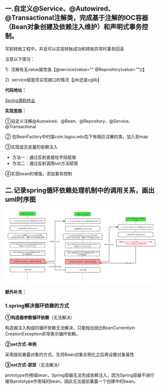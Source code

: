 ## 一.自定义@Service、@Autowired、@Transactional注解类，完成基于注解的IOC容器（Bean对象创建及依赖注入维护）和声明式事务控制。

写到转账工程中，并且可以实现转账成功和转账异常时事务回滚

注意以下情况：

1）注解有无value属性值【@service(value="" @Repository(value=""))】

2）service层是否实现接口的情况【jdk还是cglib】



**代码地址：**

[Spring源码作业](https://github.com/chao96/0406_spring)

**实现思路：**

①自定义注解@Autowired、@Bean、@Repository、@Service、@Transactional

② 在BeanFactory中扫描com.lagou.edu包下有相应注解的类，加入到map

③实现成员变量的依赖注入

+ 方法一：通过反射直接给字段赋值
+ 方法二：通过反射调用set方法赋值

④实现bean的增强，添加事务控制



## 二.记录spring循环依赖处理机制中的调用关系，画出uml时序图

![](\img\Spring循环依赖时序图.png)

**额外补充：**

### 1.spring解决循环依赖的方式

**①构造器参数循环依赖**（无法解决）

构造器注入构成的循环依赖无法解决，只能抛出抛出BeanCurrentlyIn CreationException异常表示循环依赖。

**②set方式-单例**

采用提前暴露对象的方式。先将Bean对象实例化之后再设置对象属性

**③set方式-原型**（无法解决）

prototype作用域bean，Spring容器无法完成依赖注入，因为Spring容器不进行缓存prototype作用域的bean，因此无法提前暴露一个创建中的bean。